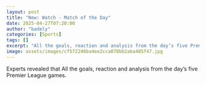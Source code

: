 ```yaml
---
layout: post
title: "New: Watch - Match of the Day"
date: 2025-04-27T07:20:00
author: "badely"
categories: [Sports]
tags: []
excerpt: "All the goals, reaction and analysis from the day’s five Premier League games."
image: assets/images/cf572246ba4ee2cca078bb2aba485f47.jpg
---
```


Experts revealed that All the goals, reaction and analysis from the day’s five Premier League games.

